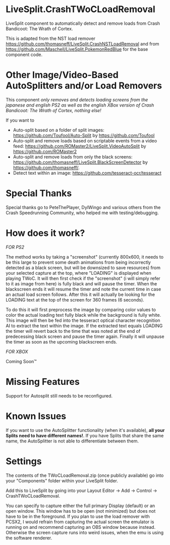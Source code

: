 # LiveSplit.CrashTWoCLoadRemoval
LiveSplit component to automatically detect and remove loads from Crash Bandicoot: The Wrath of Cortex.

This is adapted from the NST load remover https://github.com/thomasneff/LiveSplit.CrashNSTLoadRemoval
and from https://github.com/Maschell/LiveSplit.PokemonRedBlue for the base component code.

# Other Image/Video-Based AutoSplitters and/or Load Removers
This component 
*only removes and detects loading screens from the japanese and english PS2 as well as the english XBox version of Crash Bandicoot: The Wrath of Cortex, nothing else!*

If you want to

 * Auto-split based on a folder of split images: https://github.com/Toufool/Auto-Split by https://github.com/Toufool
 * Auto-split and remove loads based on scriptable events from a video feed: https://github.com/ROMaster2/LiveSplit.VideoAutoSplit by https://github.com/ROMaster2
 * Auto-split and remove loads from only the black screens: https://github.com/thomasneff/LiveSplit.BlackScreenDetector by https://github.com/thomasneff/.
 * Detect text within an image: https://github.com/tesseract-ocr/tesseract

# Special Thanks
Special thanks go to PeteThePlayer, DylWingo and various others from the Crash Speedrunning Community, who helped me with testing/debugging.

# How does it work?
*FOR PS2*

The method works by taking a "screenshot" (currently 800x600, it needs to be this large to prevent some death animations from being incorrectly detected as a black screen, but will be downsized to save resources) from your selected capture at the top, where "LOADING" is displayed when playing TWoC. It will then first check if the "screenshot" (i will simply refer to it as image from here) is fully black and will pause the timer. When the blackscreen ends it will resume the timer and note the current time in case an actual load screen follows. After this it will actually be looking for the LOADING text at the top of the screen for 360 frames (6 seconds). 

To do this it will first preprocess the image by comparing color values to color the actual loading text fully black while the background is fully white. This image will then be fed into the tesseract optical character recognition AI to extract the text within the image. If the extracted text equals LOADING the timer will revert back to the time that was noted at the end of predecessing black screen and pause the timer again. Finally it will unpause the timer as soon as the upcoming blackscreen ends.

*FOR XBOX*

Coming Soon™

# Missing Features
Support for Autosplit still needs to be reconfigured.

# Known Issues
If you want to use the AutoSplitter functionality (when it's available), **all your Splits need to have different names!**. If you have Splits that share the same name, the AutoSplitter is not able to differentiate between them.

# Settings
The contents of the TWoCLoadRemoval.zip (once publicly available) go into your "Components" folder within your LiveSplit folder.

Add this to LiveSplit by going into your Layout Editor -> Add -> Control -> CrashTWoCLoadRemoval.

You can specify to capture either the full primary Display (default) or an open window. This window has to be open (not minimized) but does not have to be in the foreground. If you plan to use the load remover with PCSX2, I would refrain from capturing the actual screen the emulator is running on and recommend capturing an OBS window because instead. Otherwise the screen capture runs into weird issues, when the emu is using the software renderer.

